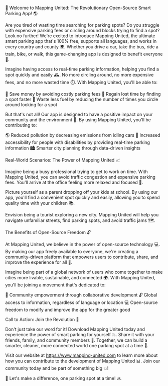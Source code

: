 🚀 Welcome to Mapping United: The Revolutionary Open-Source Smart Parking App! 🌎

Are you tired of wasting time searching for parking spots? Do you struggle with expensive parking fees or circling around blocks trying to find a spot? Look no further! We're excited to introduce Mapping United, the ultimate smart parking app that's 100% free, supports all languages, and works in every country and county 🌍. Whether you drive a car, take the bus, ride a train, bike, or walk, this game-changing app is designed to benefit everyone 👫.

Imagine having access to real-time parking information, helping you find a spot quickly and easily 🕰️. No more circling around, no more expensive fees, and no more wasted time ⏱️. With Mapping United, you'll be able to:

💸 Save money by avoiding costly parking fees
🌟 Regain lost time by finding a spot faster
💨 Waste less fuel by reducing the number of times you circle around looking for a spot

But that's not all! Our app is designed to have a positive impact on your community and the environment 🌿. By using Mapping United, you'll be contributing to:

🌎 Reduced pollution by decreasing emissions from idling cars
💚 Increased accessibility for people with disabilities by providing real-time parking information
🏙️ Smarter city planning through data-driven insights

Real-World Scenarios: The Power of Mapping United 📈

Imagine being a busy professional trying to get to work on time. With Mapping United, you can avoid traffic congestion and expensive parking fees. You'll arrive at the office feeling more relaxed and focused 💼.

Picture yourself as a parent dropping off your kids at school. By using our app, you'll find a convenient spot quickly and easily, allowing you to spend quality time with your children 📚.

Envision being a tourist exploring a new city. Mapping United will help you navigate unfamiliar streets, find parking spots, and avoid traffic jams 🗺️.

The Benefits of Open-Source Freedom 🔓

At Mapping United, we believe in the power of open-source technology 💻. By making our app freely available to everyone, we're creating a community-driven platform that empowers users to contribute, share, and improve the experience for all 👫.

Imagine being part of a global network of users who come together to make cities more livable, sustainable, and connected 🌍. With Mapping United, you'll be joining a movement that's dedicated to:

🌟 Community empowerment through collaborative development
🔓 Global access to information, regardless of language or location
💻 Open-source freedom to modify and improve the app for the greater good

Call to Action: Join the Revolution 🚀

Don't just take our word for it! Download Mapping United today and experience the power of smart parking for yourself 💥. Share it with your friends, family, and community members 👫. Together, we can build a smarter, cleaner, more connected world one parking spot at a time 🌈.

Visit our website at https://www.mapping-united.com to learn more about how you can contribute to the development of Mapping United 📊. Join our community today and be part of something big 💥!

💪 Let's make a difference, one parking spot at a time! 🔜